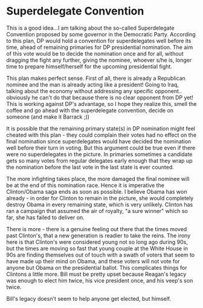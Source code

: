# Superdelegate Convention

This is a good idea...I am talking about the so-called Superdelegate Convention proposed by some governor in the Democratic Party. According to this plan, DP would hold a convention for superdelegates well before its time, ahead of remaining primaries for DP presidential nomination. The aim of this vote would be to decide the nomination once and for all, without dragging the fight any further, giving the nominee, whoever s/he is, longer time to prepare himself/herself for the upcoming presidential fight.

This plan makes perfect sense. First of all, there is already a Republican nominee and the man is already acting like a president! Going to Iraq, talking about the economy without addressing any specific opponent.. obviously he can't do that because there is no clear opponent from DP yet! This is working against DP's advantage, so I hope they realize this, smell the coffee and go ahead with the superdelegate convention, decide on someone (and make it Barrack ;))

It is possible that the remaining primary state(s) in DP nomination might feel cheated with this plan - they could complain their votes had no effect on the final nomination since superdelegates would have decided the nomination well before their turn in voting. But this argument could be true even if there were no superdelegates in the picture. In primaries sometimes a candidate gets so many votes from regular delegates early enough that they wrap up the nomination before the last vote in the last state is ever counted.

The more infighting takes place, the more damaged the final nominee will be at the end of this nomination race. Hence it is imperative the Clinton/Obama saga ends as soon as possible. I believe Obama has won already - in order for Clinton to remain in the picture, she would completely destroy Obama in every remaining state, which is very unlikely. Clinton has ran a campaign that assumed the air of royalty, "a sure winner" which so far, she has failed to deliver on.

There is more - there is a genuine feeling out there that the times moved past Clinton's, that a new generation is readier to take the reins. The irony here is that Clinton's were considered young not so long ago during 90s, but the times are moving so fast that young couple at the White House in 90s are finding themselves out of touch with a swath of voters that seem to have made up their mind on Obama, and these voters will not vote for anyone but Obama on the presidential ballot. This complicates things for Clintons a little more. Bill must be pretty upset because Reagan's legacy was enough to elect him twice, his vice president once, and his veep's son twice.

Bill's legacy doesn't seem to help anyone get elected, but himself.

